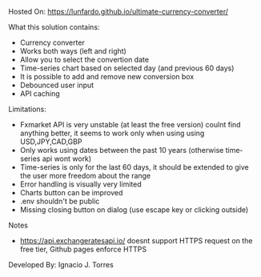 Hosted On: https://lunfardo.github.io/ultimate-currency-converter/

What this solution contains:

- Currency converter
- Works both ways (left and right)
- Allow you to select the convertion date
- Time-series chart based on selected day (and previous 60 days)
- It is possible to add and remove new conversion box
- Debounced user input
- API caching

Limitations:

- Fxmarket API is very unstable (at least the free version) coulnt find anything better,
  it seems to work only when using using USD,JPY,CAD,GBP
- Only works using dates between the past 10 years (otherwise time-series api wont work)
- Time-series is only for the last 60 days, it should be extended to give the user more freedom about the range
- Error handling is visually very limited
- Charts button can be improved
- .env shouldn't be public
- Missing closing button on dialog (use escape key or clicking outside)

Notes

- https://api.exchangeratesapi.io/ doesnt support HTTPS request on the free tier, Github pages enforce HTTPS

Developed By: Ignacio J. Torres
